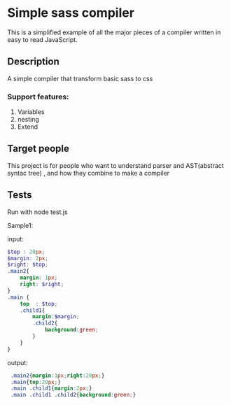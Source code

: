 # Simple sass compiler

This is a simplified example of all the major pieces of a compiler written in easy to read JavaScript.

## Description 
A simple compiler that transform basic sass to css

### Support features:

1. Variables
2. nesting
3. Extend

## Target people

This project is for people who want to understand parser and AST(abstract syntac tree) , and how they combine to make a compiler

## Tests

Run with node test.js

Sample1:

input:

```scss
$top : 20px;
$margin: 2px;
$right: $top;
.main2{
    margin: 1px;
    right: $right;
}
.main {
    top  : $top;   
    .child1{
        margin:$margin;
        .child2{
            background:green;
        }
    }
}
```
output:

```css
 .main2{margin:1px;right:20px;} 
 .main{top:20px;} 
 .main .child1{margin:2px;} 
 .main .child1 .child2{background:green;}
```
